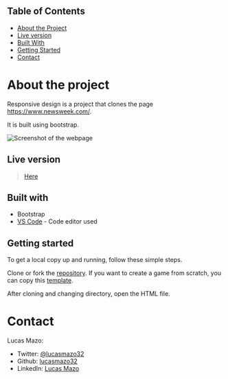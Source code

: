 ## Table of Contents

* [About the Project](#about-the-project)
* [Live version](#live-version)
* [Built With](#built-with)
* [Getting Started](#getting-started)
* [Contact](#contact)

<!-- about-the-project -->
# About the project

Responsive design is a project that clones the page https://www.newsweek.com/.

It is built using bootstrap.

![Screenshot of the webpage](screenshot.png)

## Live version

> [Here](https://lucasmazo32.github.io/using-bootstrap/)

## Built with

* Bootstrap
* [VS Code](https://code.visualstudio.com/) - Code editor used

## Getting started

To get a local copy up and running, follow these simple steps.

Clone or fork the [repository](https://github.com/lucasmazo32/march-game). If you want to create a game from scratch, you can copy this [template](https://github.com/lucasmazo32/game-template).

After cloning and changing directory, open the HTML file.

# Contact

Lucas Mazo:

- Twitter: [@lucasmazo32](https://twitter.com/lucasmazo32)
- Github: [lucasmazo32](https://github.com/lucasmazo32)
- LinkedIn: [Lucas Mazo](https://www.linkedin.com/in/lucasmazo/)
